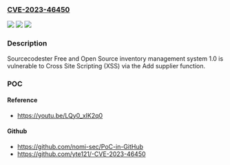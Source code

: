 ### [CVE-2023-46450](https://cve.mitre.org/cgi-bin/cvename.cgi?name=CVE-2023-46450)
![](https://img.shields.io/static/v1?label=Product&message=n%2Fa&color=blue)
![](https://img.shields.io/static/v1?label=Version&message=n%2Fa&color=blue)
![](https://img.shields.io/static/v1?label=Vulnerability&message=n%2Fa&color=brighgreen)

### Description

Sourcecodester Free and Open Source inventory management system 1.0 is vulnerable to Cross Site Scripting (XSS) via the Add supplier function.

### POC

#### Reference
- https://youtu.be/LQy0_xIK2q0

#### Github
- https://github.com/nomi-sec/PoC-in-GitHub
- https://github.com/yte121/-CVE-2023-46450

